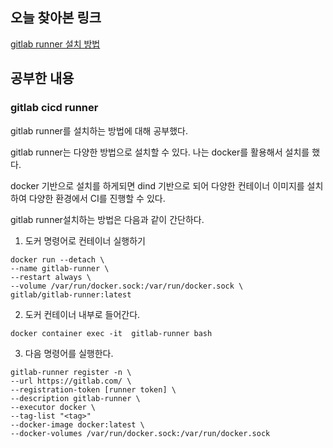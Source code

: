 ## 오늘 찾아본 링크

[gitlab runner 설치 방법](https://sangchul.kr/101)

## 공부한 내용

### gitlab cicd runner

gitlab runner를 설치하는 방법에 대해 공부했다.

gitlab runner는 다양한 방법으로 설치할 수 있다. 나는 docker를 활용해서 설치를 했다.

docker 기반으로 설치를 하게되면 dind 기반으로 되어 다양한 컨테이너 이미지를 설치하여 다양한 환경에서 CI를 진행할 수 있다.

gitlab runner설치하는 방법은 다음과 같이 간단하다.

1. 도커 명령어로 컨테이너 실행하기

```
docker run --detach \
--name gitlab-runner \
--restart always \
--volume /var/run/docker.sock:/var/run/docker.sock \
gitlab/gitlab-runner:latest
```

2. 도커 컨테이너 내부로 들어간다.

```
docker container exec -it  gitlab-runner bash
```

3. 다음 명령어를 실행한다.

```
gitlab-runner register -n \
--url https://gitlab.com/ \
--registration-token [runner token] \
--description gitlab-runner \
--executor docker \
--tag-list "<tag>"
--docker-image docker:latest \
--docker-volumes /var/run/docker.sock:/var/run/docker.sock
```
